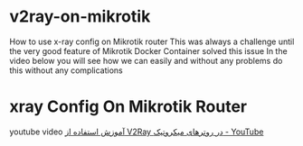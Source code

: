 # v2ray-on-mikrotik
How to use x-ray config on Mikrotik router  This was always a challenge until the very good feature of Mikrotik Docker Container solved this issue  In the video below you will see how we can easily and without any problems do this without any complications

# xray Config On Mikrotik Router

youtube video
[آموزش استفاده از V2Ray در روترهای میکروتیک - YouTube](https://www.youtube.com/watch?v=131ONwrhPxg)
